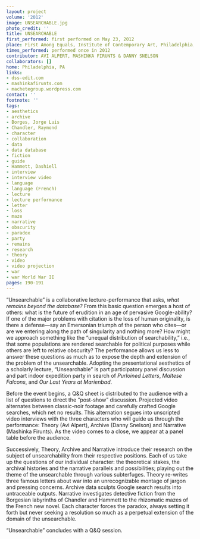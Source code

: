 ```yaml
---
layout: project
volume: '2012'
image: UNSEARCHABLE.jpg
photo_credit: ''
title: UNSEARCHABLE
first_performed: first performed on May 23, 2012
place: First Among Equals, Institute of Contemporary Art, Philadelphia, PA
times_performed: performed once in 2012
contributor: AVI ALPERT, MASHINKA FIRUNTS & DANNY SNELSON
collaborators: []
home: Philadelphia, PA
links:
- dss-edit.com
- mashinkafirunts.com
- machetegroup.wordpress.com
contact: ''
footnote: ''
tags:
- aesthetics
- archive
- Borges, Jorge Luis
- Chandler, Raymond
- character
- collaboration
- data
- data database
- fiction
- guide
- Hammett, Dashiell
- interview
- interview video
- language
- language (French)
- lecture
- lecture performance
- letter
- loss
- maze
- narrative
- obscurity
- paradox
- party
- remains
- research
- theory
- video
- video projection
- war
- war World War II
pages: 190-191
---
```


“Unsearchable” is a collaborative lecture-performance that asks, _what remains beyond the database?_ From this basic question emerges a host of others: what is the future of erudition in an age of pervasive Google-ability? If one of the major problems with citation is the loss of human originality, is there a defense—say an Emersonian triumph of the person who cites—or are we entering along the path of singularity and nothing more? How might we approach something like the “unequal distribution of searchability,” i.e., that some populations are rendered searchable for political purposes while others are left to relative obscurity? The performance allows us less to answer these questions as much as to expose the depth and extension of the problem of the unsearchable. Adopting the presentational aesthetics of a scholarly lecture, “Unsearchable” is part participatory panel discussion and part indoor expedition party in search of _Purloined Letters_, _Maltese Falcons_, and _Our Last Years at Marienbad_.

Before the event begins, a Q&Q sheet is distributed to the audience with a list of questions to direct the “post-show” discussion. Projected video alternates between classic-noir footage and carefully crafted Google searches, which net no results. This alternation segues into unscripted video interviews with the three characters who will guide us through the performance: Theory (Avi Alpert), Archive (Danny Snelson) and Narrative (Mashinka Firunts). As the video comes to a close, we appear at a panel table before the audience.

Successively, Theory, Archive and Narrative introduce their research on the subject of unsearchability from their respective positions. Each of us take up the questions of our individual character: the theoretical stakes, the archival histories and the narrative parallels and possibilities; playing out the theme of the unsearchable through various subterfuges. Theory re-writes three famous letters about war into an unrecognizable montage of jargon and pressing concerns. Archive data sculpts Google search results into untraceable outputs. Narrative investigates detective fiction from the Borgesian labyrinths of Chandler and Hammett to the rhizomatic mazes of the French new novel. Each character forces the paradox, always setting it forth but never seeking a resolution so much as a perpetual extension of the domain of the unsearchable.

“Unsearchable” concludes with a Q&Q session.
